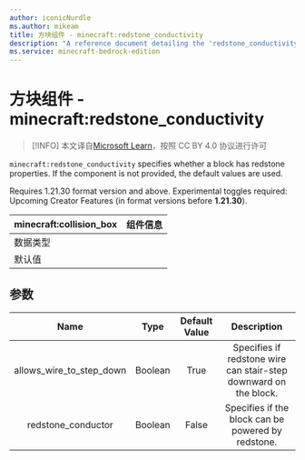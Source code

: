 ```yaml
---
author: iconicNurdle
ms.author: mikeam
title: 方块组件 - minecraft:redstone_conductivity
description: "A reference document detailing the 'redstone_conductivity' block component"
ms.service: minecraft-bedrock-edition
---
```


# 方块组件 - minecraft:redstone_conductivity

> [!INFO]
> 本文译自[Microsoft Learn](https://learn.microsoft.com/en-us/minecraft/creator/)，按照 CC BY 4.0 协议进行许可

`minecraft:redstone_conductivity` specifies whether a block has redstone properties. If the component is not provided, the default values are used. 

Requires 1.21.30 format version and above. Experimental toggles required: Upcoming Creator Features (in format versions before **1.21.30**).

| minecraft:collision_box | 组件信息 |
| ----------------------- | -------- |
| 数据类型                |          |
| 默认值                  |          |

## 参数

| Name| Type |Default Value| Description
:-----------:|:-----------:|:-----------:|:-----------:
| allows_wire_to_step_down | Boolean | True | Specifies if redstone wire can stair-step downward on the block. |
| redstone_conductor | Boolean | False | Specifies if the block can be powered by redstone.|

